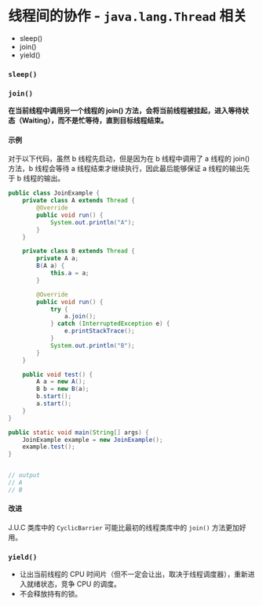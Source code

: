 # 线程间的协作 - `java.lang.Thread` 相关
- sleep()
- join()
- yield()

### `sleep()`



### `join()`

**在当前线程中调用另一个线程的 join() 方法，会将当前线程被挂起，进入等待状态（Waiting），而不是忙等待，直到目标线程结束。**

#### 示例
对于以下代码，虽然 b 线程先启动，但是因为在 b 线程中调用了 a 线程的 join() 方法，b 线程会等待 a 线程结束才继续执行，因此最后能够保证 a 线程的输出先于 b 线程的输出。

```java
public class JoinExample {
    private class A extends Thread {
        @Override
        public void run() {
            System.out.println("A");
        }
    }

    private class B extends Thread {
        private A a;
        B(A a) {
            this.a = a;
        }

        @Override
        public void run() {
            try {
                a.join();
            } catch (InterruptedException e) {
                e.printStackTrace();
            }
            System.out.println("B");
        }
    }

    public void test() {
        A a = new A();
        B b = new B(a);
        b.start();
        a.start();
    }
}

public static void main(String[] args) {
    JoinExample example = new JoinExample();
    example.test();
}


// output
// A
// B
```

#### 改进
J.U.C 类库中的 `CyclicBarrier` 可能比最初的线程类库中的 `join()` 方法更加好用。


### `yield()`

- 让出当前线程的 CPU 时间片（但不一定会让出，取决于线程调度器），重新进入就绪状态，竞争 CPU 的调度。
- 不会释放持有的锁。